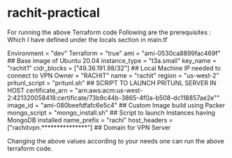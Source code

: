 # rachit-practical


For running the above Terraform code 
Following are the prerequisites :
Which I have defined under the locals section in main.tf

  Environment         = "dev"
  Terraform           = "true"
  ami                 = "ami-0530ca8899fac469f"                ## Base image of Ubuntu 20.04
  instance_type       = "t3a.small"
  key_name            = "rachit1"
  cidr_blocks         = ["49.36.191.98/32"]                    ## Local Machine IP needed to connect to VPN
  Owner               = "RACHIT"
  name                = "rachit"
  region              = "us-west-2"
  pritunl_script      = "pritunl.sh"                           ## SCRIPT TO LAUNCH PRITUNL SERVER IN HOST
  certificate_arn     = "arn:aws:acm:us-west-2:421320058418:certificate/73b9c44b-3865-4f0a-b508-dc118857ae2e""
  image_id            = "ami-080beefdfafc6e5c4"                ## Custom Image build using Packer 
  mongo_script        = "mongo_install.sh"                     ## Script to launch Instances having MongoDB installed
  name_prefix         = "rachi"
  host_headers        = ["rachitvpn.***************"]      ## Domain for VPN Server
  
  
  Changing the above values according to your needs one can run the above terraform code.
  
 
